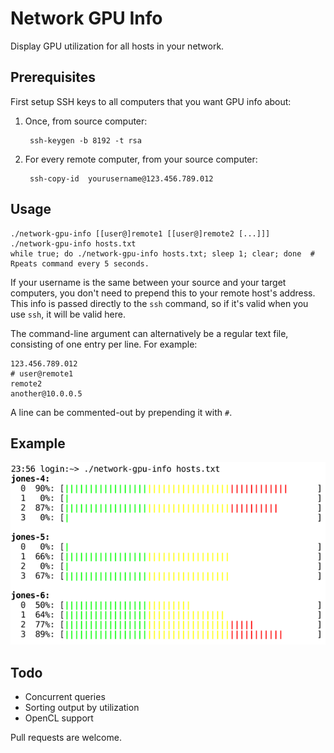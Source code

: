 # Network GPU Info

Display GPU utilization for all hosts in your network.


## Prerequisites
First setup SSH keys to all computers that you want GPU info about:

1. Once, from source computer:

        ssh-keygen -b 8192 -t rsa

2. For every remote computer, from your source computer:

        ssh-copy-id  yourusername@123.456.789.012


## Usage

    ./network-gpu-info [[user@]remote1 [[user@]remote2 [...]]]
    ./network-gpu-info hosts.txt
    while true; do ./network-gpu-info hosts.txt; sleep 1; clear; done  # Rpeats command every 5 seconds.
    

If your username is the same between your source and your target computers, you
don't need to prepend this to your remote host's address.  This info is passed
directly to the `ssh` command, so if it's valid when you use `ssh`, it will be
valid here.

The command-line argument can alternatively be a regular text file, consisting
of one entry per line.  For example:

    123.456.789.012
    # user@remote1
    remote2
    another@10.0.0.5

A line can be commented-out by prepending it with `#`.


## Example
![Screenshot](img/screenshot.png?raw=true)


## Todo
- Concurrent queries
- Sorting output by utilization
- OpenCL support

Pull requests are welcome.
